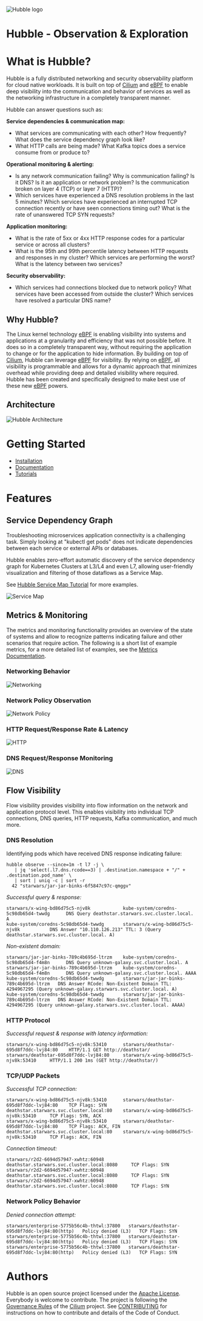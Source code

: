 ![Hubble logo](Documentation/images/hubble.png)

# Hubble - Observation & Exploration

# What is Hubble?

Hubble is a fully distributed networking and security observability platform
for cloud native workloads. It is built on top of [Cilium] and [eBPF] to enable
deep visibility into the communication and behavior of services as well as the
networking infrastructure in a completely transparent manner.

Hubble can answer questions such as:

**Service dependencies & communication map:**
 * What services are communicating with each other? How frequently? What does
   the service dependency graph look like?
 * What HTTP calls are being made? What Kafka topics does a service consume
   from or produce to?

**Operational monitoring & alerting:**
 * Is any network communication failing? Why is communication failing? Is it
   DNS? Is it an application or network problem? Is the communication broken on
   layer 4 (TCP) or layer 7 (HTTP)?
 * Which services have experienced a DNS resolution problems in the last 5
   minutes? Which services have experienced an interrupted TCP connection
   recently or have seen connections timing out? What is the rate of unanswered
   TCP SYN requests?

**Application monitoring:**
 * What is the rate of 5xx or 4xx HTTP response codes for a particular service
   or across all clusters?
 * What is the 95th and 99th percentile latency between HTTP requests and
   responses in my cluster? Which services are performing the worst? What is
   the latency between two services?

**Security observability:**
 * Which services had connections blocked due to network policy? What services
   have been accessed from outside the cluster? Which services have resolved a
   particular DNS name?

## Why Hubble?

The Linux kernel technology [eBPF] is enabling visibility into systems and
applications at a granularity and efficiency that was not possible before. It
does so in a completely transparent way, without requiring the application to
change or for the application to hide information. By building on top of
[Cilium], Hubble can leverage [eBPF] for visibility. By relying on [eBPF], all
visibility is programmable and allows for a dynamic approach that minimizes
overhead while providing deep and detailed visibility where required. Hubble
has been created and specifically designed to make best use of these new [eBPF]
powers.

## Architecture

![Hubble Architecture](Documentation/images/hubble_architecture.png)

# Getting Started

* [Installation](Documentation/installation.md)
* [Documentation](Documentation/README.md)
* [Tutorials](tutorials/README.md)

# Features

## Service Dependency Graph

Troubleshooting microservices application connectivity is a challenging task.
Simply looking at "kubectl get pods" does not indicate dependencies between
each service or external APIs or databases.

Hubble enables zero-effort automatic discovery of the service dependency graph
for Kubernetes Clusters at L3/L4 and even L7, allowing user-friendly
visualization and filtering of those dataflows as a Service Map.

See [Hubble Service Map Tutorial](tutorials/deploy-hubble-servicemap/README.md)
for more examples.

![Service Map](Documentation/images/servicemap.png)

## Metrics & Monitoring

The metrics and monitoring functionality provides an overview of the state of
systems and allow to recognize patterns indicating failure and other scenarios
that require action. The following is a short list of example metrics, for a
more detailed list of examples, see the [Metrics
Documentation](Documentation/metrics.md).

### Networking Behavior

![Networking](Documentation/images/network_and_tcp.png)

### Network Policy Observation

![Network Policy](Documentation/images/network_policy_pod.png)

### HTTP Request/Response Rate & Latency

![HTTP](Documentation/images/http.png)

### DNS Request/Response Monitoring

![DNS](Documentation/images/dns.png)

## Flow Visibility

Flow visibility provides visibility into flow information on the network and
application protocol level. This enables visibility into individual TCP
connections, DNS queries, HTTP requests, Kafka communication, and much more.

### DNS Resolution

Identifying pods which have received DNS response indicating failure:

    hubble observe --since=1m -t l7 -j \
       | jq 'select(.l7.dns.rcode==3) | .destination.namespace + "/" + .destination.pod_name' \
       | sort | uniq -c | sort -r
      42 "starwars/jar-jar-binks-6f5847c97c-qmggv"

*Successful query & response:*

    starwars/x-wing-bd86d75c5-njv8k            kube-system/coredns-5c98db65d4-twwdg      DNS Query deathstar.starwars.svc.cluster.local. A
    kube-system/coredns-5c98db65d4-twwdg       starwars/x-wing-bd86d75c5-njv8k           DNS Answer "10.110.126.213" TTL: 3 (Query deathstar.starwars.svc.cluster.local. A)

*Non-existent domain:*

    starwars/jar-jar-binks-789c4b695d-ltrzm    kube-system/coredns-5c98db65d4-f4m8n      DNS Query unknown-galaxy.svc.cluster.local. A
    starwars/jar-jar-binks-789c4b695d-ltrzm    kube-system/coredns-5c98db65d4-f4m8n      DNS Query unknown-galaxy.svc.cluster.local. AAAA
    kube-system/coredns-5c98db65d4-twwdg       starwars/jar-jar-binks-789c4b695d-ltrzm   DNS Answer RCode: Non-Existent Domain TTL: 4294967295 (Query unknown-galaxy.starwars.svc.cluster.local. A)
    kube-system/coredns-5c98db65d4-twwdg       starwars/jar-jar-binks-789c4b695d-ltrzm   DNS Answer RCode: Non-Existent Domain TTL: 4294967295 (Query unknown-galaxy.starwars.svc.cluster.local. AAAA)

### HTTP Protocol

*Successful request & response with latency information:*

    starwars/x-wing-bd86d75c5-njv8k:53410      starwars/deathstar-695d8f7ddc-lvj84:80    HTTP/1.1 GET http://deathstar/
    starwars/deathstar-695d8f7ddc-lvj84:80     starwars/x-wing-bd86d75c5-njv8k:53410     HTTP/1.1 200 1ms (GET http://deathstar/)

### TCP/UDP Packets

*Successful TCP connection:*

    starwars/x-wing-bd86d75c5-njv8k:53410      starwars/deathstar-695d8f7ddc-lvj84:80    TCP Flags: SYN
    deathstar.starwars.svc.cluster.local:80    starwars/x-wing-bd86d75c5-njv8k:53410     TCP Flags: SYN, ACK
    starwars/x-wing-bd86d75c5-njv8k:53410      starwars/deathstar-695d8f7ddc-lvj84:80    TCP Flags: ACK, FIN
    deathstar.starwars.svc.cluster.local:80    starwars/x-wing-bd86d75c5-njv8k:53410     TCP Flags: ACK, FIN

*Connection timeout:*

    starwars/r2d2-6694d57947-xwhtz:60948   deathstar.starwars.svc.cluster.local:8080     TCP Flags: SYN
    starwars/r2d2-6694d57947-xwhtz:60948   deathstar.starwars.svc.cluster.local:8080     TCP Flags: SYN
    starwars/r2d2-6694d57947-xwhtz:60948   deathstar.starwars.svc.cluster.local:8080     TCP Flags: SYN

### Network Policy Behavior

*Denied connection attempt:*

    starwars/enterprise-5775b56c4b-thtwl:37800   starwars/deathstar-695d8f7ddc-lvj84:80(http)   Policy denied (L3)   TCP Flags: SYN
    starwars/enterprise-5775b56c4b-thtwl:37800   starwars/deathstar-695d8f7ddc-lvj84:80(http)   Policy denied (L3)   TCP Flags: SYN
    starwars/enterprise-5775b56c4b-thtwl:37800   starwars/deathstar-695d8f7ddc-lvj84:80(http)   Policy denied (L3)   TCP Flags: SYN

# Authors

Hubble is an open source project licensed under the [Apache License]. Everybody
is welcome to contribute. The project is following the [Governance Rules] of
the [Cilium] project. See [CONTRIBUTING] for instructions on how to contribute
and details of the Code of Conduct.


[Cilium]: http://github.com/cilium/cilium
[eBPF]: http://docs.cilium.io/en/stable/bpf/
[Apache License]: https://www.apache.org/licenses/LICENSE-2.0
[Governance Rules]: https://docs.cilium.io/en/stable/contributing/contributing/#developer-contributor-guide
[CONTRIBUTING]: CONTRIBUTING.md
